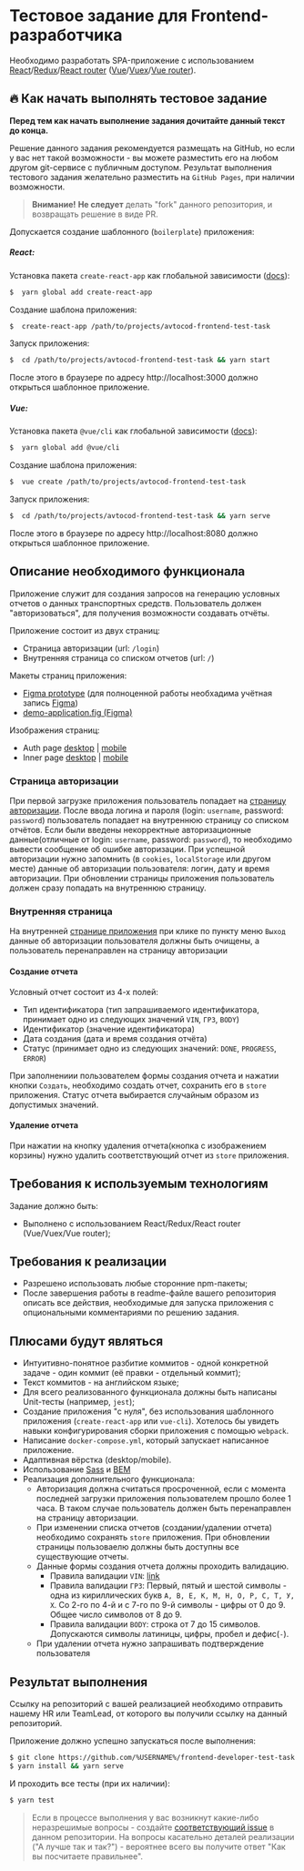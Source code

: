 # Тестовое задание для Frontend-разработчика

Необходимо разработать SPA-приложение с использованием [React][react-docs]/[Redux][redux-docs]/[React router][react-router-docs] ([Vue][vue-docs]/[Vuex][vuex-docs]/[Vue router][vue-router-docs]).

## :fire: Как начать выполнять тестовое задание

**Перед тем как начать выполнение задания дочитайте данный текст до конца.**

Решение данного задания рекомендуется размещать на GitHub, но если у вас нет такой возможности - вы можете разместить его на любом другом git-сервисе с публичным доступом. Результат выполнения тестового задания желательно разместить на `GitHub Pages`, при наличии возможности.

> **Внимание!** **Не следует** делать "fork" данного репозитория, и возвращать решение в виде PR.

Допускается создание шаблонного (`boilerplate`) приложения:
 
 ##### React:
 Установка пакета `create-react-app` как глобальной зависимости ([docs][create-react-app-docs]):
 ```bash
 $  yarn global add create-react-app
 ```
 Создание шаблона приложения:
 ```bash
 $  create-react-app /path/to/projects/avtocod-frontend-test-task
 ```
 Запуск приложения:
 ```bash
 $  cd /path/to/projects/avtocod-frontend-test-task && yarn start
 ```
 После этого в браузере по адресу http://localhost:3000 должно открыться шаблонное приложение.
 
 
 ##### Vue:
 Установка пакета `@vue/cli` как глобальной зависимости ([docs][vue-cli-docs]):
 ```bash
 $  yarn global add @vue/cli
 ```
 Создание шаблона приложения:
 ```bash
 $  vue create /path/to/projects/avtocod-frontend-test-task
 ```
 Запуск приложения:
 ```bash
 $  cd /path/to/projects/avtocod-frontend-test-task && yarn serve
 ```
 После этого в браузере по адресу http://localhost:8080 должно открыться шаблонное приложение.

## Описание необходимого функционала

Приложение служит для создания запросов на генерацию условных отчетов о данных транспортных средств. Пользователь должен "авторизоваться", для получения возможности создавать отчёты.

Приложение состоит из двух страниц:
 - Страница авторизации (url: `/login`)
 - Внутренняя страница со списком отчетов (url: `/`)
 
 Макеты страниц приложения:
 - [Figma prototype][figma-proto-link] (для полноценной работы необхадима учётная запись [Figma][figma-site])
 - [demo-application.fig (Figma)][figma-file]

 Изображения страниц:
 - Auth page [desktop][auth-page-image] | [mobile][auth-page-mobile-image]
 - Inner page [desktop][inner-page-image] | [mobile][inner-page-mobile-image]
 
 ### Страница авторизации
 
 При первой загрузке приложения пользователь попадает на [страницу авторизации][auth-page-image]. После ввода логина и пароля (login: `username`, password: `password`) пользователь попадает на внутреннюю страницу со списком отчётов. Если были введены некорректные авторизационные данные(отличные от login: `username`, password: `password`), то необходимо вывести сообщение об ошибке авторизации.
 При успешной авторизации нужно запомнить (в `cookies`, `localStorage` или другом месте) данные об авторизации пользователя: логин, дату и время авторизации.
 При обновлении страницы приложения пользователь должен сразу попадать на внутреннюю страницу. 
 
 ### Внутренняя страница
 
 На внутренней [странице приложения][inner-page-image] при клике по пункту меню `Выход` данные об авторизации пользователя должны быть очищены, а пользователь перенаправлен на страницу авторизации
 
 #### Создание отчета
 
 Условный отчет состоит из 4-х полей:
  - Тип идентификатора (тип запрашиваемого идентификатора, принимает одно из следующих значений `VIN`, `ГРЗ`, `BODY`)
  - Идентификатор (значение идентификатора)
  - Дата создания (дата и время создания отчёта)
  - Статус (принимает одно из следующих значений: `DONE`, `PROGRESS`, `ERROR`)
  
  При заполнениии пользователем формы создания отчета и нажатии кнопки `Создать`, необходимо создать отчет, сохранить его в `store` приложения. Статус отчета выбирается случайным образом из допустимых значений.

 #### Удаление отчета
 
При нажатии на кнопку удаления отчета(кнопка с изображением корзины) нужно удалить соответствующий отчет из `store` приложения.

## Требования к используемым технологиям

Задание должно быть:

- Выполнено с использованием React/Redux/React router (Vue/Vuex/Vue router);

## Требования к реализации

- Разрешено использовать любые сторонние npm-пакеты;
- После завершения работы в readme-файле вашего репозитория описать все действия, необходимые для запуска приложения с опциональными комментариями по решению задания.

## Плюсами будут являться

- Интуитивно-понятное разбитие коммитов - одной конкретной задаче - один коммит (её правки - отдельный коммит);
- Текст коммитов - на английском языке;
- Для всего реализованного функционала должны быть написаны Unit-тесты (например, `jest`);
- Создание приложения "с нуля", без использования шаблонного приложения (`create-react-app` или `vue-cli`). Хотелось бы увидеть навыки конфигурирования сборки приложения с помощью `webpack`.
- Написание `docker-compose.yml`, который запускает написанное приложение.
- Адаптивная вёрстка (desktop/mobile).
- Использование [Sass][sass-link] и [BEM][bem-link]
- Реализация дополнительного функционала:
  - Авторизация должна считаться просроченной, если с момента последней загрузки приложения пользователем прошло более 1 часа. В таком случае пользователь должен быть перенаправлен на страницу авторизации.
  - При изменении списка отчетов (создании/удалении отчета) необходимо сохранять `store` приложения. При обновлении страницы пользоваелю должны быть доступны все существующие отчеты.
  - Данные формы создания отчета должны проходить валидацию. 
    - Правила валидации `VIN`: [link][vin-validation-wikipedia]
    - Правила валидации `ГРЗ`: Первый, пятый и шестой символы - одна из кириллических букв `А, В, Е, К, М, Н, О, Р, С, Т, У, Х`. Со 2-го по 4-й и с 7-го по 9-й символы - цифры от 0 до 9. Общее число символов от 8 до 9.
    - Правила валидации `BODY`: строка от 7 до 15 символов. Допускаются символы латиницы, цифры, пробел и дефис(`-`).
  - При удалении отчета нужно запрашивать подтверждение пользователя
  
## Результат выполнения

Ссылку на репозиторий с вашей реализацией необходимо отправить нашему HR или TeamLead, от которого вы получили ссылку на данный репозиторий.

Приложение должно успешно запускаться после выполнения:

```bash
$ git clone https://github.com/%USERNAME%/frontend-developer-test-task.git ./test-task && cd $_
$ yarn install && yarn serve
```

И проходить все тесты (при их наличии):

```bash
$ yarn test
```

> Если в процессе выполнения у вас возникнут какие-либо неразрешимые вопросы - создайте [соответствующий issue][link_create_issue] в данном репозитории. На вопросы касательно деталей реализации ("А лучше так и так?") - вероятнее всего вы получите ответ "Как вы посчитаете правильнее".

[figma-proto-link]:https://www.figma.com/file/ZhhPbI0rJnQ5u15tw7bAWn/Demo-application?node-id=0%3A1
[figma-file]:https://github.com/Reallife/frontend-developer-test-task/raw/master/resources/demo-application.fig
[auth-page-image]:https://github.com/Reallife/frontend-developer-test-task/raw/master/resources/auth-page.png
[auth-page-mobile-image]:https://github.com/Reallife/frontend-developer-test-task/raw/master/resources/auth-page-mobile.png
[inner-page-image]:https://github.com/Reallife/frontend-developer-test-task/raw/master/resources/inner-page.png
[inner-page-mobile-image]:https://github.com/Reallife/frontend-developer-test-task/raw/master/resources/inner-page-mobile.png
[link_create_issue]:https://github.com/Reallife/frontend-developer-test-task/issues/new
[vin-validation-wikipedia]:https://ru.wikipedia.org/wiki/%D0%9A%D0%BE%D0%BD%D1%82%D1%80%D0%BE%D0%BB%D1%8C%D0%BD%D0%BE%D0%B5_%D1%87%D0%B8%D1%81%D0%BB%D0%BE#%D0%98%D0%B4%D0%B5%D0%BD%D1%82%D0%B8%D1%84%D0%B8%D0%BA%D0%B0%D1%86%D0%B8%D0%BE%D0%BD%D0%BD%D1%8B%D0%B9_%D0%BD%D0%BE%D0%BC%D0%B5%D1%80_%D1%82%D1%80%D0%B0%D0%BD%D1%81%D0%BF%D0%BE%D1%80%D1%82%D0%BD%D0%BE%D0%B3%D0%BE_%D1%81%D1%80%D0%B5%D0%B4%D1%81%D1%82%D0%B2%D0%B0_(VIN)
[create-react-app-docs]:https://reactjs.org/docs/create-a-new-react-app.html#create-react-app
[vue-cli-docs]:https://cli.vuejs.org/ru/guide/installation.html
[react-router-docs]:https://reacttraining.com/react-router/web/guides/quick-start
[react-docs]:https://ru.reactjs.org/docs/getting-started.html
[redux-docs]:https://redux.js.org/
[vue-docs]:https://ru.vuejs.org/v2/guide/index.html
[vuex-docs]:https://vuex.vuejs.org/ru/
[vue-router-docs]:https://router.vuejs.org/ru/
[figma-site]:https://www.figma.com
[sass-link]:https://sass-lang.com/
[bem-link]:http://getbem.com/
